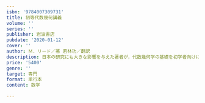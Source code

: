 ```yaml
---
isbn: '9784007309731'
title: 初等代数幾何講義
volume: ''
series: ''
publisher: 岩波書店
pubdate: '2020-01-12'
cover: ''
author: Ｍ．リード／著 若林功／翻訳
description: 日本の研究にも大きな影響を与えた著者が，代数幾何学の基礎を初学者向けに歴史を交えながら解説．
price: '5400'
genre: ''
target: 専門
format: 単行本
content: 数学

---
```

